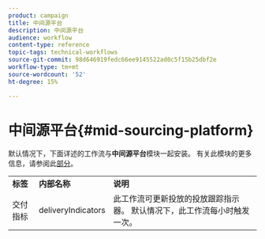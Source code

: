 ```yaml
---
product: campaign
title: 中间源平台
description: 中间源平台
audience: workflow
content-type: reference
topic-tags: technical-workflows
source-git-commit: 98d646919fedc66ee9145522ad0c5f15b25dbf2e
workflow-type: tm+mt
source-wordcount: '52'
ht-degree: 15%

---
```



# 中间源平台{#mid-sourcing-platform}

默认情况下，下面详述的工作流与&#x200B;**中间源平台**&#x200B;模块一起安装。 有关此模块的更多信息，请参阅此[部分](../../installation/using/mid-sourcing-deployment.md)。

<table> 
 <tbody> 
  <tr> 
   <td> <strong>标签</strong><br /> </td> 
   <td> <strong>内部名称</strong><br /> </td> 
   <td> <strong>说明</strong><br /> </td> 
  </tr> 
  <tr> 
   <td> <span class="uicontrol">交付指标</span> <br /> </td> 
   <td> <span class="uicontrol">deliveryIndicators</span> <br /> </td> 
   <td> 此工作流可更新投放的投放跟踪指示器。 默认情况下，此工作流每小时触发一次。<br /> </td> 
  </tr> 
 </tbody> 
</table>

